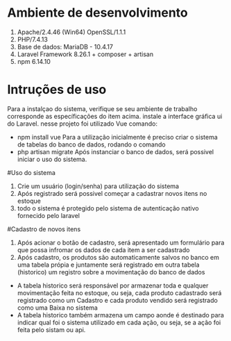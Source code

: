 # Ambiente de desenvolvimento

1. Apache/2.4.46 (Win64) OpenSSL/1.1.1
2. PHP/7.4.13
3. Base de dados: MariaDB - 10.4.17
4. Laravel Framework 8.26.1 + composer + artisan
5. npm 6.14.10
# Intruções de uso
Para a instalçao do sistema, verifique se seu ambiente de trabalho corresponde as específicações do item acima.
instale a interface gráfica ui do Laravel. nesse projeto foi utilizado Vue
comando:
- npm install vue
Para a utilização inicialmente é preciso criar o sistema de tabelas do banco de dados, rodando o comando
- php artisan migrate
Após instanciar o banco de dados, será possivel iniciar o uso do sistema.

#Uso do sistema
1. Crie um usuário (login/senha) para utilização do sistema
2. Após registrado será possivel começar a cadastrar novos itens no estoque
3. todo o sistema é protegido pelo sistema de autenticação nativo fornecido pelo laravel

#Cadastro de novos itens
1. Após acionar o botão de cadastro, será apresentado um formulário para que possa infromar os dados de cada item a ser cadastrado
2. Após cadastro, os produtos são automaticamente salvos no banco em uma tabela própia  e juntamente será registrado em outra tabela (historico) um registro sobre a movimentação do banco de dados
- A tabela  historico será responsável por armazenar toda e qualquer movimentação feita no estoque, ou seja, cada produto cadastrado será registrado como um Cadastro e cada produto vendido será registrado como uma Baixa no sistema
- A tabela historico também armazena um campo aonde é destinado para indicar qual foi o sistema utilizado em cada ação, ou seja, se a ação foi feita pelo sistam ou api.

